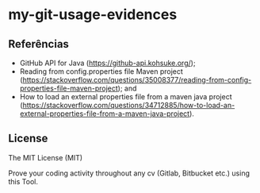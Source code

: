 # my-git-usage-evidences

## Referências
- GitHub API for Java (https://github-api.kohsuke.org/);
- Reading from config.properties file Maven project (https://stackoverflow.com/questions/35008377/reading-from-config-properties-file-maven-project); and
- How to load an external properties file from a maven java project (https://stackoverflow.com/questions/34712885/how-to-load-an-external-properties-file-from-a-maven-java-project).

## License
The MIT License (MIT)

Prove your coding activity throughout any cv (Gitlab, Bitbucket etc.)  using this Tool. 

